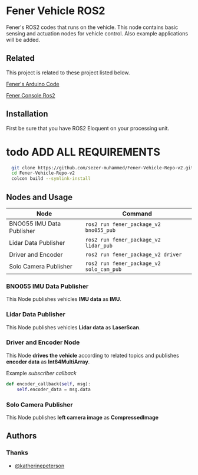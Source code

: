 
# Fener Vehicle ROS2

Fener's ROS2 codes that runs on the vehicle. 
This node contains basic sensing and actuation nodes for vehicle control. Also example applications will be added.


## Related

This project is related to these project listed below.

[Fener's Arduino Code](https://github.com/sezer-muhammed/Fener-Ard-Repo-v1)

[Fener Console Ros2](https://github.com/sezer-muhammed/Fener-Console-Repo-v1)

## Installation

First be sure that you have ROS2 Eloquent on your processing unit.

# todo ADD ALL REQUIREMENTS 

```bash
  git clone https://github.com/sezer-muhammed/Fener-Vehicle-Repo-v2.git
  cd Fener-Vehicle-Repo-v2
  colcon build --symlink-install
```

## Nodes and Usage

| Node             | Command                                                                |
| ----------------- | ------------------------------------------------------------------ |
| BNO055 IMU Data Publisher | ```ros2 run fener_package_v2 bno055_pub``` |
| Lidar Data Publisher |  ```ros2 run fener_package_v2 lidar_pub``` |
| Driver and Encoder |  ```ros2 run fener_package_v2 driver``` |
| Solo Camera Publisher |  ```ros2 run fener_package_v2 solo_cam_pub``` |

### BNO055 IMU Data Publisher

This Node publishes vehicles **IMU data** as **IMU**.


### Lidar Data Publisher

This Node publishes vehicles **Lidar data** as **LaserScan**.


### Driver and Encoder Node

This Node **drives the vehicle** according to related topics and publishes **encoder data** as **Int64MultiArray**.

Example *subscriber callback*
```python
def encoder_callback(self, msg): 
    self.encoder_data = msg.data
```

### Solo Camera Publisher

This Node publishes **left camera image** as **CompressedImage**
## Authors


### Thanks
- [@katherinepeterson](https://www.github.com/octokatherine)

